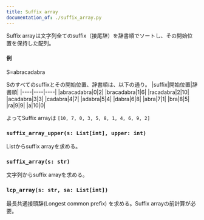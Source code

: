```yaml
---
title: Suffix array
documentation_of: ./suffix_array.py
---
```


Suffix arrayは文字列全てのsuffix（接尾辞）を辞書順でソートし、その開始位置を保持した配列。

#### 例
S=abracadabra

Sのすべてのsuffixとその開始位置、辞書順は、以下の通り。
|suffix|開始位置|辞書順|
|----|----|----|
|abracadabra|0|2|
|bracadabra|1|6|
|racadabra|2|10|
|acadabra|3|3|
|cadabra|4|7|
|adabra|5|4|
|dabra|6|8|
|abra|7|1|
|bra|8|5|
|ra|9|9|
|a|10|0|

よってSuffix arrayは `[10, 7, 0, 3, 5, 8, 1, 4, 6, 9, 2]`

### `suffix_array_upper(s: List[int], upper: int)`

Listからsuffix arrayを求める。

### `suffix_array(s: str)`

文字列からsuffix arrayを求める。

### `lcp_array(s: str, sa: List[int])`
最長共通接頭辞(Longest common prefix)
を求める。Suffix arrayの前計算が必要。